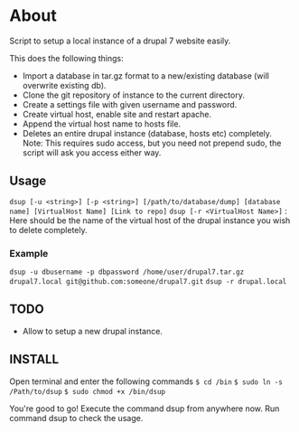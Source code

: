 # About

Script to setup a local instance of a drupal 7 website easily.

This does the following things:

* Import a database in tar.gz format to a new/existing database (will overwrite existing db).
* Clone the git repository of instance to the current directory.
* Create a settings file with given username and password.
* Create virtual host, enable site and restart apache.
* Append the virtual host name to hosts file.
* Deletes an entire drupal instance (database, hosts etc) completely.
Note: This requires sudo access, but you need not prepend sudo, the script will ask you access either way.

## Usage

`dsup [-u <string>] [-p <string>] [/path/to/database/dump] [database name] [VirtualHost Name] [Link to repo]`
`dsup [-r <VirtualHost Name>]` : Here <Virtual Host Name> should be the name of the virtual host of the drupal instance you wish to delete completely.

### Example

`dsup -u dbusername -p dbpassword /home/user/drupal7.tar.gz drupal7.local git@github.com:someone/drupal7.git`
`dsup -r drupal.local`
## TODO

* Allow to setup a new drupal instance.

## INSTALL

Open terminal and enter the following commands
`$ cd /bin`
`$ sudo ln -s /Path/to/dsup`
`$ sudo chmod +x /bin/dsup`

You're good to go! Execute the command dsup from anywhere now.
Run command dsup to check the usage.

